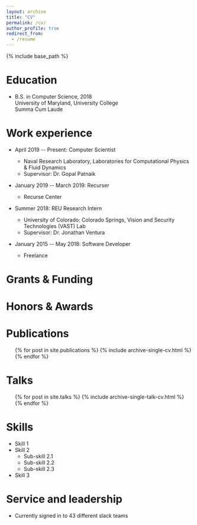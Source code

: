 ```yaml
---
layout: archive
title: "CV"
permalink: /cv/
author_profile: true
redirect_from:
  - /resume
---
```


{% include base_path %}

Education
======
* B.S. in Computer Science, 2018
    <br>University of Maryland, University College
    <br>Summa Cum Laude

Work experience
======
* April 2019 -- Present: Computer Scientist
  * Naval Research Laboratory, Laboratories for Computational Physics & Fluid Dynamics
  * Supervisor: Dr. Gopal Patnaik

* January 2019 -- March 2019: Recurser
  * Recurse Center

* Summer 2018: REU Research Intern
  * University of Colorado: Colorado Springs, Vision and Security Technologies (VAST) Lab
  * Supervisor: Dr. Jonathan Ventura

* January 2015 -- May 2018: Software Developer
  * Freelance

Grants & Funding
======

Honors & Awards
======

Publications
======
  <ul>{% for post in site.publications %}
    {% include archive-single-cv.html %}
  {% endfor %}</ul>

Talks
======
  <ul>{% for post in site.talks %}
    {% include archive-single-talk-cv.html %}
  {% endfor %}</ul>

<!--
Teaching
======
  <ul>{% for post in site.teaching %}
    {% include archive-single-cv.html %}
  {% endfor %}</ul>
-->

Skills
======
* Skill 1
* Skill 2
  * Sub-skill 2.1
  * Sub-skill 2.2
  * Sub-skill 2.3
* Skill 3

Service and leadership
======
* Currently signed in to 43 different slack teams
